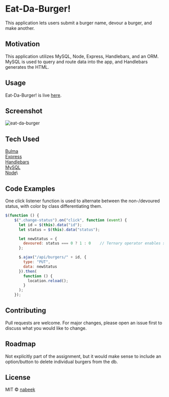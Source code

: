 # Eat-Da-Burger!

This application lets users submit a burger name, devour a burger, and make another.

## Motivation

This application utilizes MySQL, Node, Express, Handlebars, and an ORM. MySQL is used to query and route data into the app, and Handlebars generates the HTML.

## Usage

Eat-Da-Burger! is live [here](https://nabeek-eat-da-burger.herokuapp.com/).

## Screenshot

![eat-da-burger](https://user-images.githubusercontent.com/4752937/83184322-860ad300-a0e6-11ea-9f58-07e71e3c7ba4.gif)

## Tech Used

[Bulma](https://bulma.io/)\
[Express](https://expressjs.com/)\
[Handlebars](https://handlebarsjs.com/)\
[MySQL](https://www.mysql.com/)\
[Node](https://nodejs.org/en/)\

## Code Examples

One click listener function is used to alternate between the non-/devoured status, with color by class differentiating them.

```js
$(function () {
    $(".change-status").on("click", function (event) {
      let id = $(this).data("id");
      let status = $(this).data("status");

      let newStatus = {
        devoured: status === 0 ? 1 : 0    // Ternary operator enables same click listener to switch devour status
      };

      $.ajax("/api/burgers/" + id, {
        type: "PUT",
        data: newStatus
      }).then(
        function () {
          location.reload();
        }
      );
    });
```

## Contributing

Pull requests are welcome. For major changes, please open an issue first to discuss what you would like to change.

## Roadmap

Not explicitly part of the assignment, but it would make sense to include an option/button to delete individual burgers from the db.

## License

MIT © [nabeek](https://github.com/nabeek)
